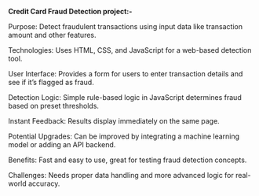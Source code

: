 **Credit Card Fraud Detection project:-**

Purpose: Detect fraudulent transactions using input data like transaction amount and other features.

Technologies: Uses HTML, CSS, and JavaScript for a web-based detection tool.

User Interface: Provides a form for users to enter transaction details and see if it’s flagged as fraud.

Detection Logic: Simple rule-based logic in JavaScript determines fraud based on preset thresholds.

Instant Feedback: Results display immediately on the same page.

Potential Upgrades: Can be improved by integrating a machine learning model or adding an API backend.

Benefits: Fast and easy to use, great for testing fraud detection concepts.

Challenges: Needs proper data handling and more advanced logic for real-world accuracy.
